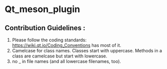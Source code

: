 # Qt_meson_plugin


## Contribution Guidelines :
1. Please follow the coding standards: https://wiki.qt.io/Coding_Conventions has most of it.
2. Camelcase for class names. Classes start with uppercase. Methods in a class are camelcase but start with lowercase.
3. no _ in file names (and all lowercase filenames, too).
